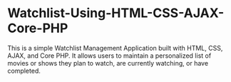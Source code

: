 # Watchlist-Using-HTML-CSS-AJAX-Core-PHP
This is a simple Watchlist Management Application built with HTML, CSS, AJAX, and Core PHP. It allows users to maintain a personalized list of movies or shows they plan to watch, are currently watching, or have completed.
